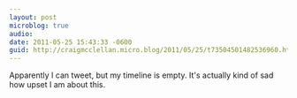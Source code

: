 ```yaml
---
layout: post
microblog: true
audio: 
date: 2011-05-25 15:43:33 -0600
guid: http://craigmcclellan.micro.blog/2011/05/25/t73504501482536960.html
---
```

Apparently I can tweet, but my timeline is empty.  It's actually kind of sad how upset I am about this.
